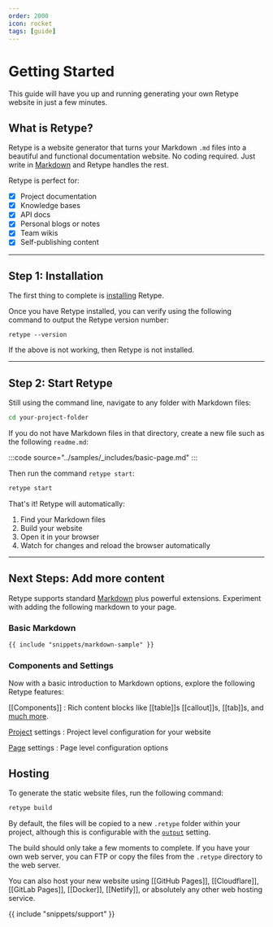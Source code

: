 ```yaml
---
order: 2000
icon: rocket
tags: [guide]
---
```

# Getting Started

This guide will have you up and running generating your own Retype website in just a few minutes.

## What is Retype?

Retype is a website generator that turns your Markdown `.md` files into a beautiful and functional documentation website. No coding required. Just write in [Markdown](/guides/formatting.md) and Retype handles the rest.

Retype is perfect for:
- [x] Project documentation
- [x] Knowledge bases
- [x] API docs
- [x] Personal blogs or notes
- [x] Team wikis
- [x] Self-publishing content

---

## Step 1: Installation

The first thing to complete is [installing](installation.md) Retype.

Once you have Retype installed, you can verify using the following command to output the Retype version number:

```
retype --version
```

If the above is not working, then Retype is not installed. 

---

## Step 2: Start Retype

Still using the command line, navigate to any folder with Markdown files:

```bash
cd your-project-folder
```

If you do not have Markdown files in that directory, create a new file such as the following `readme.md`:

:::code source="../samples/_includes/basic-page.md" :::

Then run the command `retype start`:

```bash
retype start
```

That's it! Retype will automatically:

1. Find your Markdown files
1. Build your website
1. Open it in your browser
1. Watch for changes and reload the browser automatically

---

## Next Steps: Add more content

Retype supports standard [Markdown](formatting.md) plus powerful extensions. Experiment with adding the following markdown to your page.

### Basic Markdown

```md
{{ include "snippets/markdown-sample" }}
```

### Components and Settings

Now with a basic introduction to Markdown options, explore the following Retype features:

[[Components]]
: Rich content blocks like [[table]]s [[callout]]s, [[tab]]s, and [much more](/components/components.md).

[Project](/configuration/project.md) settings
: Project level configuration for your website

[Page](https://retype.com/guides/deployment/) settings
: Page level configuration options

## Hosting

To generate the static website files, run the following command:

```bash
retype build
```

By default, the files will be copied to a new `.retype` folder within your project, although this is configurable with the [`output`](/configuration/project.md#output) setting.

The build should only take a few moments to complete. If you have your own web server, you can FTP or copy the files from the `.retype` directory to the web server. 

You can also host your new website using [[GitHub Pages]], [[Cloudflare]], [[GitLab Pages]], [[Docker]], [[Netlify]], or absolutely any other web hosting service. 

{{ include "snippets/support" }}
